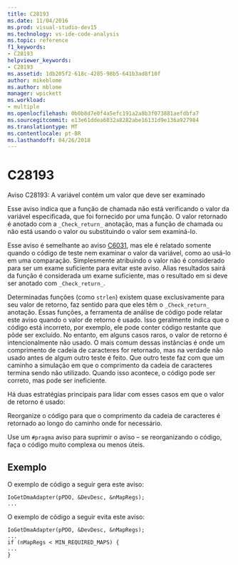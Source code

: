 ```yaml
---
title: C28193
ms.date: 11/04/2016
ms.prod: visual-studio-dev15
ms.technology: vs-ide-code-analysis
ms.topic: reference
f1_keywords:
- C28193
helpviewer_keywords:
- C28193
ms.assetid: 1db205f2-618c-4285-98b5-641b3ad8f10f
author: mikeblome
ms.author: mblome
manager: wpickett
ms.workload:
- multiple
ms.openlocfilehash: 0b0b8d7e0f4a5efc191a2a8b3f073881aefdbfa7
ms.sourcegitcommit: e13e61ddea6032a8282abe16131d9e136a927984
ms.translationtype: MT
ms.contentlocale: pt-BR
ms.lasthandoff: 04/26/2018
---
```

# <a name="c28193"></a>C28193
Aviso C28193: A variável contém um valor que deve ser examinado

 Esse aviso indica que a função de chamada não está verificando o valor da variável especificada, que foi fornecido por uma função. O valor retornado é anotado com a `_Check_return_` anotação, mas a função de chamada ou não está usando o valor ou substituindo o valor sem examiná-lo.

 Esse aviso é semelhante ao aviso [C6031](../code-quality/c6031.md), mas ele é relatado somente quando o código de teste nem examinar o valor da variável, como ao usá-lo em uma comparação. Simplesmente atribuindo o valor não é considerado para ser um exame suficiente para evitar este aviso. Alias resultados sairá da função é considerada um exame suficiente, mas o resultado em si deve ser anotado com `_Check_return_`.

 Determinadas funções (como `strlen`) existem quase exclusivamente para seu valor de retorno, faz sentido para que eles têm o `_Check_return_` anotação. Essas funções, a ferramenta de análise de código pode relatar este aviso quando o valor de retorno é usado. Isso geralmente indica que o código está incorreto, por exemplo, ele pode conter código restante que pôde ser excluído. No entanto, em alguns casos raros, o valor de retorno é intencionalmente não usado. O mais comum dessas instâncias é onde um comprimento de cadeia de caracteres for retornado, mas na verdade não usado antes de algum outro teste é feito. Que outro teste faz com que um caminho a simulação em que o comprimento da cadeia de caracteres termina sendo não utilizado. Quando isso acontece, o código pode ser correto, mas pode ser ineficiente.

 Há duas estratégias principais para lidar com esses casos em que o valor de retorno é usado:

 Reorganize o código para que o comprimento da cadeia de caracteres é retornado ao longo do caminho onde for necessário.

 Use um `#pragma` aviso para suprimir o aviso – se reorganizando o código, faça o código muito complexa ou menos úteis.

## <a name="example"></a>Exemplo
 O exemplo de código a seguir gera este aviso:

```
IoGetDmaAdapter(pPDO, &DevDesc, &nMapRegs);
...
```

 O exemplo de código a seguir evita este aviso:

```
IoGetDmaAdapter(pPDO, &DevDesc, &nMapRegs);
...
if (nMapRegs < MIN_REQUIRED_MAPS) {
...
}
```